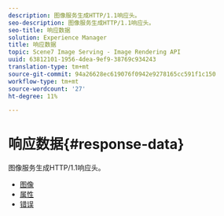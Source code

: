 ```yaml
---
description: 图像服务生成HTTP/1.1响应头。
seo-description: 图像服务生成HTTP/1.1响应头。
seo-title: 响应数据
solution: Experience Manager
title: 响应数据
topic: Scene7 Image Serving - Image Rendering API
uuid: 63812101-1956-4dea-9ef9-38769c934243
translation-type: tm+mt
source-git-commit: 94a26628ec619076f0942e9278165cc591f1c150
workflow-type: tm+mt
source-wordcount: '27'
ht-degree: 11%

---
```



# 响应数据{#response-data}

图像服务生成HTTP/1.1响应头。

* [图像](c-images.md)
* [属性](c-properties/c-properties.md)
* [错误](r-errors.md)
